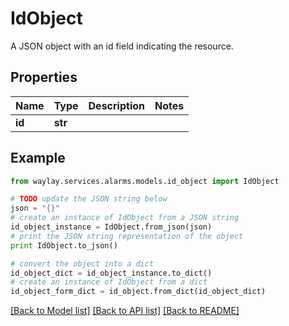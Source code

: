 # IdObject

A JSON object with an id field indicating the resource.

## Properties

Name | Type | Description | Notes
------------ | ------------- | ------------- | -------------
**id** | **str** |  | 

## Example

```python
from waylay.services.alarms.models.id_object import IdObject

# TODO update the JSON string below
json = "{}"
# create an instance of IdObject from a JSON string
id_object_instance = IdObject.from_json(json)
# print the JSON string representation of the object
print IdObject.to_json()

# convert the object into a dict
id_object_dict = id_object_instance.to_dict()
# create an instance of IdObject from a dict
id_object_form_dict = id_object.from_dict(id_object_dict)
```
[[Back to Model list]](../README.md#documentation-for-models) [[Back to API list]](../README.md#documentation-for-api-endpoints) [[Back to README]](../README.md)


